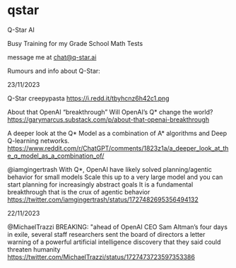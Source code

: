 # qstar

Q-Star AI

Busy Training for my Grade School Math Tests

message me at chat@q-star.ai

Rumours and info about Q-Star:

23/11/2023 

Q-Star creepypasta https://i.redd.it/tbyhcnz6h42c1.png

About that OpenAI “breakthrough” Will OpenAI’s Q* change the world? https://garymarcus.substack.com/p/about-that-openai-breakthrough


A deeper look at the Q* Model as a combination of A* algorithms and Deep Q-learning networks. https://www.reddit.com/r/ChatGPT/comments/1823z1a/a_deeper_look_at_the_q_model_as_a_combination_of/


@iamgingertrash With Q*, OpenAI have likely solved planning/agentic behavior for small models
Scale this up to a very large model and you can start planning for increasingly abstract goals
It is a fundamental breakthrough that is the crux of agentic behavior
https://twitter.com/iamgingertrash/status/1727482695356494132

22/11/2023

@MichaelTrazzi BREAKING: "ahead of OpenAI CEO Sam Altman’s four days in exile, several staff researchers sent the board of directors a letter warning of a powerful artificial intelligence discovery that they said could threaten humanity https://twitter.com/MichaelTrazzi/status/1727473723597353386





